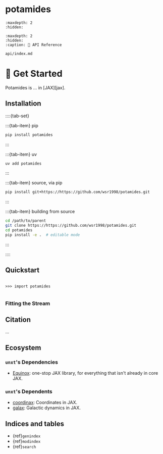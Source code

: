 # potamides

```{toctree}
:maxdepth: 2
:hidden:

```

```{toctree}
:maxdepth: 2
:hidden:
:caption: 🔌 API Reference

api/index.md
```

# 🚀 Get Started

Potamides is ... in [JAX][jax].

## Installation

<!-- [![PyPI version][pypi-version]][pypi-link]
[![PyPI platforms][pypi-platforms]][pypi-link] -->

::::{tab-set}

:::{tab-item} pip

```bash
pip install potamides
```

:::

:::{tab-item} uv

```bash
uv add potamides
```

:::

:::{tab-item} source, via pip

```bash
pip install git+https://https://github.com/wsr1998/potamides.git
```

:::

:::{tab-item} building from source

```bash
cd /path/to/parent
git clone https://https://github.com/wsr1998/potamides.git
cd potamides
pip install -e .  # editable mode
```

:::

::::

## Quickstart

```{code-block} python

>>> import potamides


```

### Fitting the Stream

## Citation

...

## Ecosystem

### `unxt`'s Dependencies

- [Equinox][equinox]: one-stop JAX library, for everything that isn't already in
  core JAX.

### `unxt`'s Dependents

- [coordinax][coordinax]: Coordinates in JAX.
- [galax][galax]: Galactic dynamics in JAX.

 <!-- LINKS -->

[coordinax]: https://github.com/GalacticDynamics/coordinax
[equinox]: https://docs.kidger.site/equinox/
[galax]: https://github.com/GalacticDynamics/galax

## Indices and tables

- {ref}`genindex`
- {ref}`modindex`
- {ref}`search`
